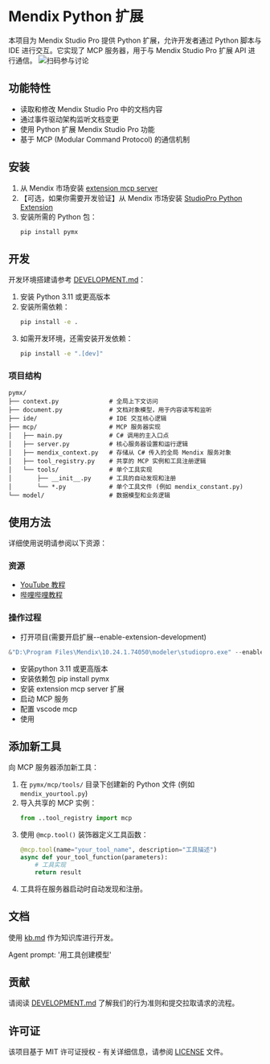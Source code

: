 # Mendix Python 扩展

本项目为 Mendix Studio Pro 提供 Python 扩展，允许开发者通过 Python 脚本与 IDE 进行交互。它实现了 MCP 服务器，用于与 Mendix Studio Pro 扩展 API 进行通信。
![扫码参与讨论](wechat.jpg)

## 功能特性

- 读取和修改 Mendix Studio Pro 中的文档内容
- 通过事件驱动架构监听文档变更
- 使用 Python 扩展 Mendix Studio Pro 功能
- 基于 MCP (Modular Command Protocol) 的通信机制

## 安装

1. 从 Mendix 市场安装 [extension mcp server](https://marketplace.mendix.com/link/component/244441)
2. 【可选，如果你需要开发验证】从 Mendix 市场安装 [StudioPro Python Extension](https://marketplace.mendix.com/link/component/244625)
3. 安装所需的 Python 包：
   ```bash
   pip install pymx
   ```

## 开发

开发环境搭建请参考 [DEVELOPMENT.md](DEVELOPMENT.md)：

1. 安装 Python 3.11 或更高版本
2. 安装所需依赖：
   ```bash
   pip install -e .
   ```
3. 如需开发环境，还需安装开发依赖：
   ```bash
   pip install -e ".[dev]"
   ```

### 项目结构

```
pymx/
├── context.py              # 全局上下文访问
├── document.py             # 文档对象模型，用于内容读写和监听
├── ide/                    # IDE 交互核心逻辑
├── mcp/                    # MCP 服务器实现
│   ├── main.py             # C# 调用的主入口点
│   ├── server.py           # 核心服务器设置和运行逻辑
│   ├── mendix_context.py   # 存储从 C# 传入的全局 Mendix 服务对象
│   ├── tool_registry.py    # 共享的 MCP 实例和工具注册逻辑
│   └── tools/              # 单个工具实现
│       ├── __init__.py     # 工具的自动发现和注册
│       └── *.py            # 单个工具文件 (例如 mendix_constant.py)
└── model/                  # 数据模型和业务逻辑
```

## 使用方法

详细使用说明请参阅以下资源：

### 资源

- [YouTube 教程](https://www.youtube.com/watch?v=JHl0or4aRYU)
- [哔哩哔哩教程](https://www.bilibili.com/video/BV1GNtJzfE3W)

### 操作过程

- 打开项目(需要开启扩展--enable-extension-development)

```powershell
&"D:\Program Files\Mendix\10.24.1.74050\modeler\studiopro.exe" --enable-extension-development "D:\Users\Wengao.Liu\Mendix\App\App.mpr"
```

- 安装python 3.11 或更高版本
- 安装依赖包 pip install pymx
- 安装 extension mcp server 扩展
- 启动 MCP 服务
- 配置 vscode mcp
- 使用

## 添加新工具

向 MCP 服务器添加新工具：

1. 在 `pymx/mcp/tools/` 目录下创建新的 Python 文件 (例如 `mendix_yourtool.py`)
2. 导入共享的 MCP 实例：
   ```python
   from ..tool_registry import mcp
   ```
3. 使用 `@mcp.tool()` 装饰器定义工具函数：
   ```python
   @mcp.tool(name="your_tool_name", description="工具描述")
   async def your_tool_function(parameters):
       # 工具实现
       return result
   ```
4. 工具将在服务器启动时自动发现和注册。

## 文档

使用 [kb.md](kb.md) 作为知识库进行开发。

Agent prompt: '用工具创建模型'

## 贡献

请阅读 [DEVELOPMENT.md](DEVELOPMENT.md) 了解我们的行为准则和提交拉取请求的流程。

## 许可证

该项目基于 MIT 许可证授权 - 有关详细信息，请参阅 [LICENSE](LICENSE) 文件。
